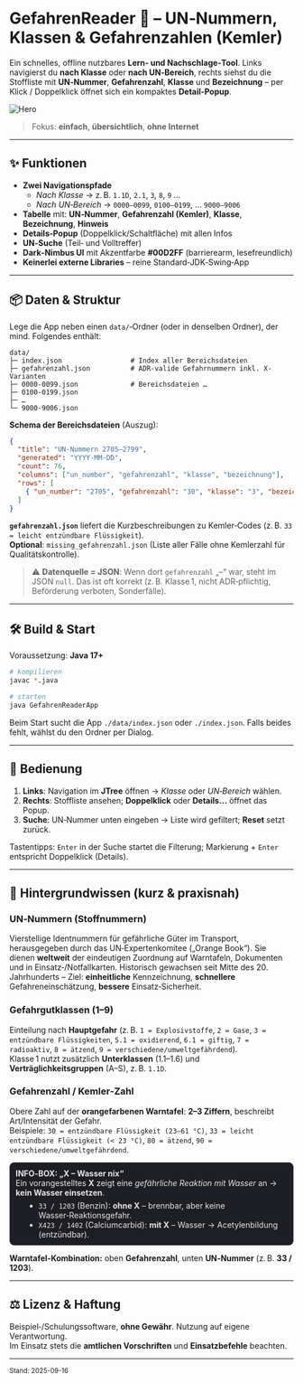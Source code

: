 
# GefahrenReader 🚒 – UN‑Nummern, Klassen & Gefahrenzahlen (Kemler)

Ein schnelles, offline nutzbares **Lern‑ und Nachschlage‑Tool**. 
Links navigierst du **nach Klasse** oder **nach UN‑Bereich**, rechts siehst du die Stoffliste mit **UN‑Nummer**, **Gefahrenzahl**, **Klasse** und **Bezeichnung** – per Klick / Doppelklick öffnet sich ein kompaktes **Detail‑Popup**.

![Hero](sandbox:/mnt/data/A_high-resolution,_night-time,_cinematic_digital_p.png)

> Fokus: **einfach**, **übersichtlich**, **ohne Internet**

---

## ✨ Funktionen

- **Zwei Navigationspfade**
  - *Nach Klasse* → z. B. `1.1D`, `2.1`, `3`, `8`, `9` …
  - *Nach UN‑Bereich* → `0000–0099`, `0100–0199`, … `9000–9006`
- **Tabelle** mit: **UN‑Nummer**, **Gefahrenzahl (Kemler)**, **Klasse**, **Bezeichnung**, **Hinweis**
- **Details‑Popup** (Doppelklick/Schaltfläche) mit allen Infos
- **UN‑Suche** (Teil‑ und Volltreffer)
- **Dark‑Nimbus UI** mit Akzentfarbe **#00D2FF** (barrierearm, lesefreundlich)
- **Keinerlei externe Libraries** – reine Standard‑JDK‑Swing‑App

---

## 📦 Daten & Struktur

Lege die App neben einen `data/`‑Ordner (oder in denselben Ordner), der mind. Folgendes enthält:

```
data/
├─ index.json                 # Index aller Bereichsdateien
├─ gefahrenzahl.json          # ADR-valide Gefahrnummern inkl. X-Varianten
├─ 0000-0099.json             # Bereichsdateien …
├─ 0100-0199.json
├─ …
└─ 9000-9006.json
```

**Schema der Bereichsdateien** (Auszug):
```json
{
  "title": "UN-Nummern 2705–2799",
  "generated": "YYYY-MM-DD",
  "count": 76,
  "columns": ["un_number", "gefahrenzahl", "klasse", "bezeichnung"],
  "rows": [
    { "un_number": "2705", "gefahrenzahl": "30", "klasse": "3", "bezeichnung": "…" }
  ]
}
```

**`gefahrenzahl.json`** liefert die Kurzbeschreibungen zu Kemler‑Codes (z. B. `33 = leicht entzündbare Flüssigkeit`).  
**Optional**: `missing_gefahrenzahl.json` (Liste aller Fälle ohne Kemlerzahl für Qualitätskontrolle).

> ⚠️ **Datenquelle = JSON**: Wenn dort `gefahrenzahl` „–“ war, steht im JSON `null`. Das ist oft korrekt (z. B. Klasse 1, nicht ADR‑pflichtig, Beförderung verboten, Sonderfälle).

---

## 🛠️ Build & Start

Voraussetzung: **Java 17+**

```bash
# kompilieren
javac *.java

# starten
java GefahrenReaderApp
```

Beim Start sucht die App `./data/index.json` oder `./index.json`. Falls beides fehlt, wählst du den Ordner per Dialog.

---

## 🧭 Bedienung

1. **Links**: Navigation im **JTree** öffnen → *Klasse* oder *UN‑Bereich* wählen.  
2. **Rechts**: Stoffliste ansehen; **Doppelklick** oder **Details…** öffnet das Popup.  
3. **Suche**: UN‑Nummer unten eingeben → Liste wird gefiltert; **Reset** setzt zurück.

Tastentipps: `Enter` in der Suche startet die Filterung; Markierung + `Enter` entspricht Doppelklick (Details).

---

## 🧠 Hintergrundwissen (kurz & praxisnah)

### UN‑Nummern (Stoffnummern)
Vierstellige Identnummern für gefährliche Güter im Transport, herausgegeben durch das UN‑Expertenkomitee („Orange Book“). Sie dienen **weltweit** der eindeutigen Zuordnung auf Warntafeln, Dokumenten und in Einsatz‑/Notfallkarten. Historisch gewachsen seit Mitte des 20. Jahrhunderts – Ziel: **einheitliche** Kennzeichnung, **schnellere** Gefahreneinschätzung, **bessere** Einsatz‑Sicherheit.

### Gefahrgutklassen (1–9)
Einteilung nach **Hauptgefahr** (z. B. `1 = Explosivstoffe`, `2 = Gase`, `3 = entzündbare Flüssigkeiten`, `5.1 = oxidierend`, `6.1 = giftig`, `7 = radioaktiv`, `8 = ätzend`, `9 = verschiedene/umweltgefährdend`).  
Klasse 1 nutzt zusätzlich **Unterklassen** (1.1–1.6) und **Verträglichkeitsgruppen** (A–S), z. B. `1.1D`.

### Gefahrenzahl / Kemler‑Zahl
Obere Zahl auf der **orangefarbenen Warntafel**: **2–3 Ziffern**, beschreibt Art/Intensität der Gefahr.  
Beispiele: `30 = entzündbare Flüssigkeit (23–61 °C)`, `33 = leicht entzündbare Flüssigkeit (< 23 °C)`, `80 = ätzend`, `90 = verschiedene/umweltgefährdend`.

<div style="border:1px solid #444; padding:10px; border-radius:8px; background:#1e1f25; color:#e6e6e6; margin:1em 0;">
  <b>INFO‑BOX: „X – Wasser nix“</b><br/>
  Ein vorangestelltes <b>X</b> zeigt eine <i>gefährliche Reaktion mit Wasser</i> an &rarr; <b>kein Wasser einsetzen</b>.
  <ul style="margin:6px 0 0 1.2em;">
    <li><code>33 / 1203</code> (Benzin): <b>ohne X</b> – brennbar, aber keine Wasser‑Reaktionsgefahr.</li>
    <li><code>X423 / 1402</code> (Calciumcarbid): <b>mit X</b> – Wasser → Acetylenbildung (entzündbar).</li>
  </ul>
</div>

**Warntafel‑Kombination:** oben **Gefahrenzahl**, unten **UN‑Nummer** (z. B. **33 / 1203**).

---

## ⚖️ Lizenz & Haftung

Beispiel‑/Schulungssoftware, **ohne Gewähr**. Nutzung auf eigene Verantwortung.  
Im Einsatz stets die **amtlichen Vorschriften** und **Einsatzbefehle** beachten.

---

<small>Stand: 2025-09-16</small>

